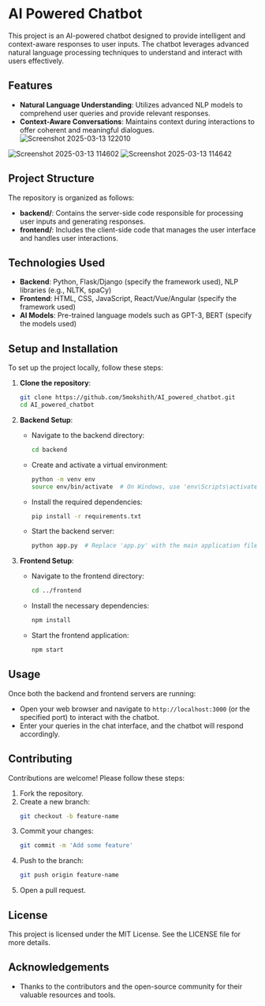 # AI Powered Chatbot

This project is an AI-powered chatbot designed to provide intelligent and context-aware responses to user inputs. The chatbot leverages advanced natural language processing techniques to understand and interact with users effectively.

## Features

* **Natural Language Understanding**: Utilizes advanced NLP models to comprehend user queries and provide relevant responses.
* **Context-Aware Conversations**: Maintains context during interactions to offer coherent and meaningful dialogues.
![Screenshot 2025-03-13 122010](https://github.com/user-attachments/assets/589f729a-36ba-4899-8584-b61ff4046b03)

![Screenshot 2025-03-13 114602](https://github.com/user-attachments/assets/6b017463-34a0-433c-be00-9aed6eee2a64)
![Screenshot 2025-03-13 114642](https://github.com/user-attachments/assets/f1cbe9c2-4ef5-4245-828e-57bd58d734e8)

## Project Structure

The repository is organized as follows:

* **backend/**: Contains the server-side code responsible for processing user inputs and generating responses.
* **frontend/**: Includes the client-side code that manages the user interface and handles user interactions.

## Technologies Used

* **Backend**: Python, Flask/Django (specify the framework used), NLP libraries (e.g., NLTK, spaCy)
* **Frontend**: HTML, CSS, JavaScript, React/Vue/Angular (specify the framework used)
* **AI Models**: Pre-trained language models such as GPT-3, BERT (specify the models used)

## Setup and Installation

To set up the project locally, follow these steps:

1. **Clone the repository**:
   ```bash
   git clone https://github.com/5mokshith/AI_powered_chatbot.git
   cd AI_powered_chatbot
   ```

2. **Backend Setup**:
   * Navigate to the backend directory:
     ```bash
     cd backend
     ```
   * Create and activate a virtual environment:
     ```bash
     python -m venv env
     source env/bin/activate  # On Windows, use 'env\Scripts\activate'
     ```
   * Install the required dependencies:
     ```bash
     pip install -r requirements.txt
     ```
   * Start the backend server:
     ```bash
     python app.py  # Replace 'app.py' with the main application file
     ```

3. **Frontend Setup**:
   * Navigate to the frontend directory:
     ```bash
     cd ../frontend
     ```
   * Install the necessary dependencies:
     ```bash
     npm install
     ```
   * Start the frontend application:
     ```bash
     npm start
     ```

## Usage

Once both the backend and frontend servers are running:

* Open your web browser and navigate to `http://localhost:3000` (or the specified port) to interact with the chatbot.
* Enter your queries in the chat interface, and the chatbot will respond accordingly.

## Contributing

Contributions are welcome! Please follow these steps:

1. Fork the repository.
2. Create a new branch:
   ```bash
   git checkout -b feature-name
   ```
3. Commit your changes:
   ```bash
   git commit -m 'Add some feature'
   ```
4. Push to the branch:
   ```bash
   git push origin feature-name
   ```
5. Open a pull request.

## License

This project is licensed under the MIT License. See the LICENSE file for more details.

## Acknowledgements

* Thanks to the contributors and the open-source community for their valuable resources and tools.
